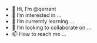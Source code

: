- 👋 Hi, I’m @qerrant
- 👀 I’m interested in ...
- 🌱 I’m currently learning ...
- 💞️ I’m looking to collaborate on ...
- 📫 How to reach me ...

<!---
qerrant/qerrant is a ✨ special ✨ repository because its `README.md` (this file) appears on your GitHub profile.
You can click the Preview link to take a look at your changes.
--->
